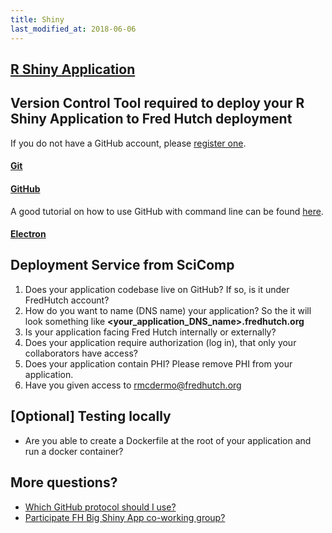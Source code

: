 ```yaml
---
title: Shiny
last_modified_at: 2018-06-06
---
```


## [R Shiny Application](https://shiny.rstudio.com)

## Version Control Tool required to deploy your R Shiny Application to Fred Hutch deployment

If you do not have a GitHub account, please [register one](https://github.com/join?source=header-home). 

#### [Git](https://git-scm.com/book/en/v2/Getting-Started-Git-Basics)

#### [GitHub](www.github.com)

A good tutorial on how to use GitHub with command line can be found [here](https://s3-us-west-2.amazonaws.com/fredhutch-docs/Introducing-Git-and-GitHub.pdf).

#### [Electron](https://electronjs.org/apps/github-desktop)




## Deployment Service from SciComp

1. Does your application codebase live on GitHub? If so, is it under FredHutch account? 
2. How do you want to name (DNS name) your application? So the it will look something like **<your_application_DNS_name>.fredhutch.org**
3. Is your application facing Fred Hutch internally or externally? 
4. Does your application require authorization (log in), that only your collaborators have access? 
5. Does your application contain PHI? Please remove PHI from your application.
6. Have you given access to <rmcdermo@fredhutch.org>

## [Optional] Testing locally

- Are you able to create a Dockerfile at the root of your application and run a docker container? 

## More questions? 

- [Which GitHub protocol should I use?](https://gist.github.com/grawity/4392747)
- [Participate FH Big Shiny App co-working group?]()